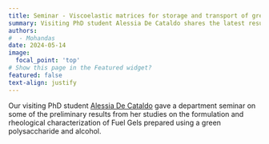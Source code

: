 ```yaml
---
title: Seminar - Viscoelastic matrices for storage and transport of green fuels
summary: Visiting PhD student Alessia De Cataldo shares the latest results from her research work in Somex Lab.
authors:
#  - Mohandas
date: 2024-05-14
image:
  focal_point: 'top'
# Show this page in the Featured widget?
featured: false
text-align: justify
---
```


<!--more-->
Our visiting PhD student [Alessia De Cataldo](https://mohan8488.github.io/group-website-test/author/alessia-de-cataldo/) gave a department seminar on some of the preliminary results from her studies on the formulation and rheological characterization of Fuel Gels prepared using a green polysaccharide and alcohol.
